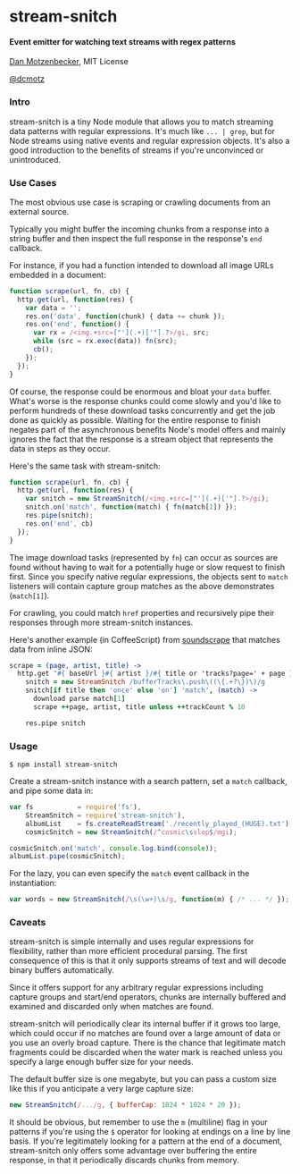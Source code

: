 # stream-snitch
#### Event emitter for watching text streams with regex patterns
[Dan Motzenbecker](http://oxism.com), MIT License

[@dcmotz](http://twitter.com/dcmotz)

### Intro

stream-snitch is a tiny Node module that allows you to match streaming data
patterns with regular expressions. It's much like `... | grep`, but for Node
streams using native events and regular expression objects. It's also a good
introduction to the benefits of streams if you're unconvinced or unintroduced.


### Use Cases

The most obvious use case is scraping or crawling documents from an external source.

Typically you might buffer the incoming chunks from a response into a string
buffer and then inspect the full response in the response's `end` callback.

For instance, if you had a function intended to download all image URLs
embedded in a document:

```javascript
function scrape(url, fn, cb) {
  http.get(url, function(res) {
    var data = '';
    res.on('data', function(chunk) { data += chunk });
    res.on('end', function() {
      var rx = /<img.+src=["'](.+)['"].?>/gi, src;
      while (src = rx.exec(data)) fn(src);
      cb();
    });
  });
}
```

Of course, the response could be enormous and bloat your `data` buffer.
What's worse is the response chunks could come slowly and you'd like to perform
hundreds of these download tasks concurrently and get the job done as quickly
as possible. Waiting for the entire response to finish negates part of the
asynchronous benefits Node's model offers and mainly ignores the fact that the
response is a stream object that represents the data in steps as they occur.

Here's the same task with stream-snitch:

```javascript
function scrape(url, fn, cb) {
  http.get(url, function(res) {
    var snitch = new StreamSnitch(/<img.+src=["'](.+)['"].?>/gi);
    snitch.on('match', function(match) { fn(match[1]) });
    res.pipe(snitch);
    res.on('end', cb)
  });
}
```

The image download tasks (represented by `fn`) can occur as sources are found
without having to wait for a potentially huge or slow request to finish first.
Since you specify native regular expressions, the objects sent to `match`
listeners will contain capture group matches as the above demonstrates (`match[1]`).

For crawling, you could match `href` properties and recursively pipe their
responses through more stream-snitch instances.

Here's another example (in CoffeeScript) from
[soundscrape](https://github.com/dmotz/soundscrape) that matches data from inline JSON:

```coffeescript
scrape = (page, artist, title) ->
  http.get "#{ baseUrl }#{ artist }/#{ title or 'tracks?page=' + page }", (res) ->
    snitch = new StreamSnitch /bufferTracks\.push\((\{.+?\})\)/g
    snitch[if title then 'once' else 'on'] 'match', (match) ->
      download parse match[1]
      scrape ++page, artist, title unless ++trackCount % 10

    res.pipe snitch
```

### Usage

```
$ npm install stream-snitch
```

Create a stream-snitch instance with a search pattern, set a `match` callback,
and pipe some data in:

```javascript
var fs           = require('fs'),
    StreamSnitch = require('stream-snitch'),
    albumList    = fs.createReadStream('./recently_played_(HUGE).txt'),
    cosmicSnitch = new StreamSnitch(/^cosmic\sslop$/mgi);

cosmicSnitch.on('match', console.log.bind(console));
albumList.pipe(cosmicSnitch);

```

For the lazy, you can even specify the `match` event callback in the instantiation:
```javascript
var words = new StreamSnitch(/\s(\w+)\s/g, function(m) { /* ... */ });
```

### Caveats

stream-snitch is simple internally and uses regular expressions for flexibility,
rather than more efficient procedural parsing. The first consequence of this is
that it only supports streams of text and will decode binary buffers automatically.

Since it offers support for any arbitrary regular expressions including capture
groups and start/end operators, chunks are internally buffered and examined and
discarded only when matches are found.

stream-snitch will periodically clear its internal buffer if it grows too large,
which could occur if no matches are found over a large amount of data or you use
an overly broad capture. There is the chance that legitimate match fragments could be
discarded when the water mark is reached unless you specify a large enough buffer
size for your needs.

The default buffer size is one megabyte, but you can pass a custom size like this
if you anticipate a very large capture size:

```javascript
new StreamSnitch(/.../g, { bufferCap: 1024 * 1024 * 20 });
```

It should be obvious, but remember to use the `m` (multiline) flag in your patterns
if you're using the `$` operator for looking at endings on a line by line basis.
If you're legitimately looking for a pattern at the end of a document, stream-snitch
only offers some advantage over buffering the entire response, in that it periodically
discards chunks from memory.

